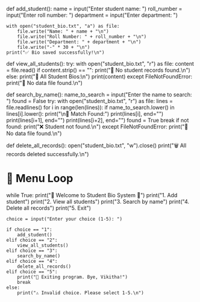 def add_student():
    name = input("Enter student name: ")
    roll_number = input("Enter roll number: ")
    department = input("Enter department: ")

    with open("student_bio.txt", "a") as file:
        file.write("Name: " + name + "\n")
        file.write("Roll Number: " + roll_number + "\n")
        file.write("Department: " + department + "\n")
        file.write("-" * 30 + "\n")
    print("✅ Bio saved successfully!\n")


def view_all_students():
    try:
        with open("student_bio.txt", "r") as file:
            content = file.read()
            if content.strip() == "":
                print("📂 No student records found.\n")
            else:
                print("📖 All Student Bios:\n")
                print(content)
    except FileNotFoundError:
        print("📂 No data file found.\n")


def search_by_name():
    name_to_search = input("Enter the name to search: ")
    found = False
    try:
        with open("student_bio.txt", "r") as file:
            lines = file.readlines()
            for i in range(len(lines)):
                if name_to_search.lower() in lines[i].lower():
                    print("\n🎯 Match Found:")
                    print(lines[i], end="")
                    print(lines[i+1], end="")
                    print(lines[i+2], end="")
                    found = True
                    break
        if not found:
            print("❌ Student not found.\n")
    except FileNotFoundError:
        print("📂 No data file found.\n")


def delete_all_records():
    open("student_bio.txt", "w").close()
    print("🗑️ All records deleted successfully.\n")


# 🧾 Menu Loop
while True:
    print("💼 Welcome to Student Bio System 💼")
    print("1. Add student")
    print("2. View all students")
    print("3. Search by name")
    print("4. Delete all records")
    print("5. Exit")
    
    choice = input("Enter your choice (1-5): ")

    if choice == "1":
        add_student()
    elif choice == "2":
        view_all_students()
    elif choice == "3":
        search_by_name()
    elif choice == "4":
        delete_all_records()
    elif choice == "5":
        print("👋 Exiting program. Bye, Vikitha!")
        break
    else:
        print("⚠️ Invalid choice. Please select 1-5.\n")
